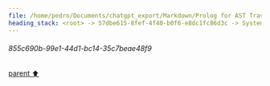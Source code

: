 ```yaml
---
file: /home/pedro/Documents/chatgpt_export/Markdown/Prolog for AST Traversal.md
heading_stack: <root> -> 57dbe615-8fef-4f40-b0f6-e8dc1fc86d3c -> System -> b3f5a560-ab8c-450c-99ec-f1fea291ac5f -> System -> aaa28982-46a0-4995-8589-c5c546c19e88 -> User -> 855c690b-99e1-44d1-bc14-35c7beae48f9
---
```

###### 855c690b-99e1-44d1-bc14-35c7beae48f9
[parent ⬆️](#aaa28982-46a0-4995-8589-c5c546c19e88)
